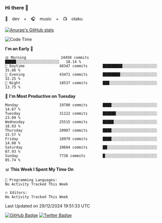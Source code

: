 ### Hi there 👋

🚀　dev　+　🎧　music　+　📺　otaku


[![Anurag's GitHub stats](https://github-readme-stats.vercel.app/api?username=koheitasaka&count_private=true&show_icons=true&theme=monokai)](https://github.com/koheitasaka/github-readme-stats)

<!--START_SECTION:waka-->
![Code Time](http://img.shields.io/badge/Code%20Time-1%2C161%20hrs%2023%20mins-blue)

**I'm an Early 🐤** 

```text
🌞 Morning                24450 commits       █████░░░░░░░░░░░░░░░░░░░░   18.14 % 
🌆 Daytime                48347 commits       █████████░░░░░░░░░░░░░░░░   35.86 % 
🌃 Evening                43471 commits       ████████░░░░░░░░░░░░░░░░░   32.25 % 
🌙 Night                  18537 commits       ███░░░░░░░░░░░░░░░░░░░░░░   13.75 % 
```
📅 **I'm Most Productive on Tuesday** 

```text
Monday                   19780 commits       ████░░░░░░░░░░░░░░░░░░░░░   14.67 % 
Tuesday                  31122 commits       ██████░░░░░░░░░░░░░░░░░░░   23.09 % 
Wednesday                25515 commits       █████░░░░░░░░░░░░░░░░░░░░   18.93 % 
Thursday                 20987 commits       ████░░░░░░░░░░░░░░░░░░░░░   15.57 % 
Friday                   18979 commits       ████░░░░░░░░░░░░░░░░░░░░░   14.08 % 
Saturday                 10684 commits       ██░░░░░░░░░░░░░░░░░░░░░░░   07.93 % 
Sunday                   7738 commits        █░░░░░░░░░░░░░░░░░░░░░░░░   05.74 % 
```


📊 **This Week I Spent My Time On** 

```text
💬 Programming Languages: 
No Activity Tracked This Week

🔥 Editors: 
No Activity Tracked This Week
```


 Last Updated on 29/12/2024 19:51:33 UTC
<!--END_SECTION:waka-->

[![GitHub Badge](https://img.shields.io/badge/GitHub-100000?style=for-the-badge&logo=github&logoColor=white)](https://github.com/koheitasaka)
[![Twitter Badge](https://img.shields.io/badge/Twitter-1DA1F2?style=for-the-badge&logo=twitter&logoColor=white)](https://twitter.com/sleep_asleep_)
